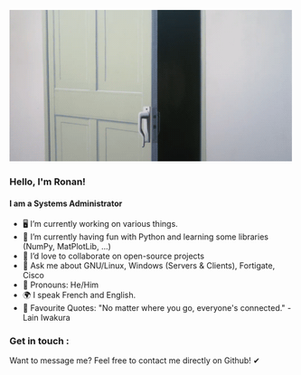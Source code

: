 ![](/lain.gif)

### Hello, I'm Ronan!
#### I am a Systems Administrator

* 🖥 I’m currently working on various things.
* 📗 I’m currently having fun with Python and learning some libraries (NumPy, MatPlotLib, ...)
* 👯 I’d love to collaborate on open-source projects
* 💬 Ask me about GNU/Linux, Windows (Servers & Clients), Fortigate, Cisco
* 🌻 Pronouns: He/Him
* 🌍 I speak French and English.
* 💬 Favourite Quotes: "No matter where you go, everyone's connected." -Lain Iwakura

### Get in touch :

Want to message me? Feel free to contact me directly on Github! ✔
